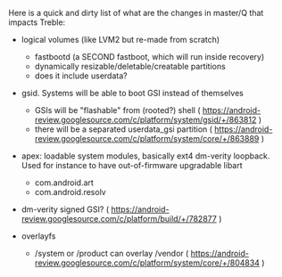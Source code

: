 Here is a quick and dirty list of what are the changes in master/Q that impacts Treble:
- logical volumes (like LVM2 but re-made from scratch)
   - fastbootd (a SECOND fastboot, which will run inside recovery)
   - dynamically resizable/deletable/creatable partitions
   - does it include userdata?
- gsid. Systems will be able to boot GSI instead of themselves
   - GSIs will be "flashable" from (rooted?) shell ( https://android-review.googlesource.com/c/platform/system/gsid/+/863812 )
   - there will be a separated userdata_gsi partition ( https://android-review.googlesource.com/c/platform/system/core/+/863889 )
- apex: loadable system modules, basically ext4 dm-verity loopback. Used for instance to have out-of-firmware upgradable libart
   - com.android.art
   - com.android.resolv

- dm-verity signed GSI? ( https://android-review.googlesource.com/c/platform/build/+/782877 )
- overlayfs
  - /system or /product can overlay /vendor ( https://android-review.googlesource.com/c/platform/system/core/+/804834 )